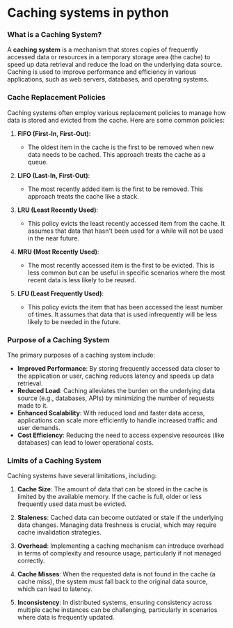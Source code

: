 # Caching systems in python

### What is a Caching System?

A **caching system** is a mechanism that stores copies of frequently accessed data or resources in a temporary storage area (the cache) to speed up data retrieval and reduce the load on the underlying data source. Caching is used to improve performance and efficiency in various applications, such as web servers, databases, and operating systems.

### Cache Replacement Policies

Caching systems often employ various replacement policies to manage how data is stored and evicted from the cache. Here are some common policies:

1. **FIFO (First-In, First-Out)**:
   - The oldest item in the cache is the first to be removed when new data needs to be cached. This approach treats the cache as a queue.

2. **LIFO (Last-In, First-Out)**:
   - The most recently added item is the first to be removed. This approach treats the cache like a stack.

3. **LRU (Least Recently Used)**:
   - This policy evicts the least recently accessed item from the cache. It assumes that data that hasn't been used for a while will not be used in the near future.

4. **MRU (Most Recently Used)**:
   - The most recently accessed item is the first to be evicted. This is less common but can be useful in specific scenarios where the most recent data is less likely to be reused.

5. **LFU (Least Frequently Used)**:
   - This policy evicts the item that has been accessed the least number of times. It assumes that data that is used infrequently will be less likely to be needed in the future.

### Purpose of a Caching System

The primary purposes of a caching system include:

- **Improved Performance**: By storing frequently accessed data closer to the application or user, caching reduces latency and speeds up data retrieval.
- **Reduced Load**: Caching alleviates the burden on the underlying data source (e.g., databases, APIs) by minimizing the number of requests made to it.
- **Enhanced Scalability**: With reduced load and faster data access, applications can scale more efficiently to handle increased traffic and user demands.
- **Cost Efficiency**: Reducing the need to access expensive resources (like databases) can lead to lower operational costs.

### Limits of a Caching System

Caching systems have several limitations, including:

1. **Cache Size**: The amount of data that can be stored in the cache is limited by the available memory. If the cache is full, older or less frequently used data must be evicted.

2. **Staleness**: Cached data can become outdated or stale if the underlying data changes. Managing data freshness is crucial, which may require cache invalidation strategies.

3. **Overhead**: Implementing a caching mechanism can introduce overhead in terms of complexity and resource usage, particularly if not managed correctly.

4. **Cache Misses**: When the requested data is not found in the cache (a cache miss), the system must fall back to the original data source, which can lead to latency.

5. **Inconsistency**: In distributed systems, ensuring consistency across multiple cache instances can be challenging, particularly in scenarios where data is frequently updated.
